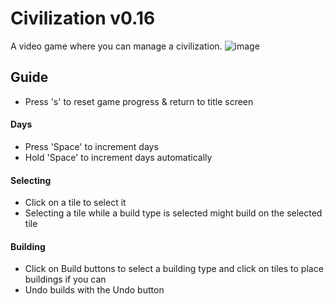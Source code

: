 # Civilization v0.16
A video game where you can manage a civilization.
![image](https://github.com/dtumabcaofhs/SmurfCatVillage-TBA-/assets/143454140/55e40f16-9ca2-4d9d-b0e2-6f5d93c0f3a3)
## Guide
* Press 's' to reset game progress & return to title screen
#### Days
* Press 'Space' to increment days
* Hold 'Space' to increment days automatically
#### Selecting
* Click on a tile to select it
* Selecting a tile while a build type is selected might build on the selected tile
#### Building
* Click on Build buttons to select a building type and click on tiles to place buildings if you can
* Undo builds with the Undo button
